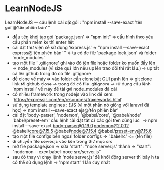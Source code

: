 # LearnNodeJS
LearnNodeJS
-- câu lệnh cài đặt gói : "npm install --save-exact 'tên gói'@'tên phiên bản' "
- đầu tiên khởi tạo gói 'package.json' => "npm init" => cấu hình theo yêu cầu phần mềm ko thì enter hết
- cài đặt thư viện để sử dụng 'express.js' => "npm install --save-exact express@'tên phiên bản' " => ta có đc file 'package-lock.json' và folder 'node_modules'
- tạo một file ' .gitignore' ghi vào đó tên file hoặc folder ko muốn đẩy lên => node_modules (vì size quá lớn nếu up lên trao đổi thì rất lâu.) => up tất cả lên github trong đó có file .gitignore
- để clone về máy => vào folder cần clone bật GUI pash lên => git clone link tới github clone => trong đó có file .gitignore => sử dụng câu lệnh 'npm install' về máy để tải gói node_modules đã cài.
- có nhiều framework trong nodejs vào link để xem: 'https://expressjs.com/en/resources/frameworks.html'
- sử dụng template engines : EJS (vì một phần nó giống với laravel đã học) => npm install --save-exact ejs@'tên phiên bản'
- cài đặt 'body-parser', 'nodemon', '@babel/core', '@babel/node', 'babel/preset-env'
  câu lệnh cài đặt tất cả các gói trên cùng lúc :
    => npm install --save-exact body-parser@1.19.0 nodemon@2.0.12 @babel/core@7.15.5 @babel/node@7.15.4 @babel/preset-env@7.15.6
- tạo một file configs bên ngoài folder configs => '.babelrc' <= (tên file) 
- di chuyển file server.js vào bên trong thư mục src
- mở file package.json => sửa "start": "node server.js" thành => "start": "nodemon --exec babel-node src/server.js"
- sau đó thay vì chạy lệnh 'node server.js' để khởi động server thì bây h ta có thể sử dụng lệnh => 'npm start' 1 lần duy nhất
